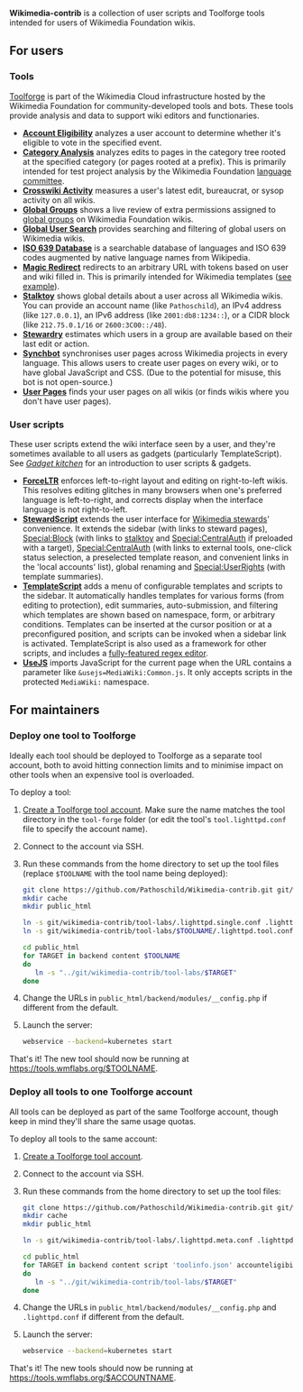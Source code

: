 **Wikimedia-contrib** is a collection of user scripts and Toolforge tools intended for users of Wikimedia Foundation wikis.

## For users
### Tools

[Toolforge](https://tools.wmflabs.org/) is part of the Wikimedia Cloud infrastructure hosted by the Wikimedia Foundation for community-developed tools and bots. These tools provide analysis and data to support wiki editors and functionaries.

* **[Account Eligibility](https://tools.wmflabs.org/meta/accounteligibility/)** analyzes a user account to determine whether it's eligible to vote in the specified event.
* **[Category Analysis](https://tools.wmflabs.org/meta/catanalysis/)** analyzes edits to pages in the category tree rooted at the specified category (or pages rooted at a prefix). This is primarily intended for test project analysis by the Wikimedia Foundation [language committee](https://meta.wikimedia.org/wiki/Language_committee).
* **[Crosswiki Activity](https://tools.wmflabs.org/meta/crossactivity/)** measures a user's latest edit, bureaucrat, or sysop activity on all wikis.
* **[Global Groups](https://tools.wmflabs.org/meta/globalgroups/)** shows a live review of extra permissions assigned to [global groups](https://meta.wikimedia.org/wiki/Steward_handbook#Globally_and_wiki_sets) on Wikimedia Foundation wikis.
* **[Global User Search](https://tools.wmflabs.org/meta/gusersearch/)** provides searching and filtering of global users on Wikimedia wikis.
* **[ISO 639 Database](https://tools.wmflabs.org/meta/iso639db/)** is a searchable database of languages and ISO 639 codes augmented by native language names from Wikipedia.
* **[Magic Redirect](https://tools.wmflabs.org/meta/magicredirect/)** redirects to an arbitrary URL with tokens based on user and wiki filled in. This is primarily intended for Wikimedia templates ([see example](https://tools.wmflabs.org/meta/magicredirect/?url=//{wiki.domain}/wiki/Special:UserRights/{user.name}@{wiki.name}&wiki=metawiki&user=Pathoschild)).
* **[Stalktoy](https://tools.wmflabs.org/meta/stalktoy/)** shows global details about a user across all Wikimedia wikis. You can provide an account name (like `Pathoschild`), an IPv4 address (like `127.0.0.1`), an IPv6 address (like `2001:db8:1234::`), or a CIDR block (like `212.75.0.1/16` or `2600:3C00::/48`).
* **[Stewardry](https://tools.wmflabs.org/meta/stewardry/)** estimates which users in a group are available based on their last edit or action.
* **[Synchbot](https://meta.wikimedia.org/wiki/User:Pathoschild/Scripts/Synchbot)** synchronises user pages across Wikimedia projects in every language. This allows users to create user pages on every wiki, or to have global JavaScript and CSS. (Due to the potential for misuse, this bot is not open-source.)
* **[User Pages](https://tools.wmflabs.org/meta/userpages/)** finds your user pages on all wikis (or finds wikis where you don't have user pages).

### User scripts

These user scripts extend the wiki interface seen by a user, and they're sometimes available to all users as gadgets (particularly TemplateScript). See _[Gadget kitchen](https://www.mediawiki.org/wiki/Gadget_kitchen)_ for an introduction to user scripts & gadgets.

* **[ForceLTR](https://meta.wikimedia.org/wiki/Force_ltr)** enforces left-to-right layout and editing on right-to-left wikis. This resolves editing glitches in many browsers when one's preferred language is left-to-right, and corrects display when the interface language is not right-to-left.
* **[StewardScript](https://meta.wikimedia.org/wiki/StewardScript)** extends the user interface for [Wikimedia stewards](https://meta.wikimedia.org/wiki/Stewards)' convenience. It extends the sidebar (with links to steward pages), [Special:Block](https://meta.wikimedia.org/wiki/Special:Block) (with links to [stalktoy](https://toolserver.org/~pathoschild/stalktoy/) and [Special:CentralAuth](https://meta.wikimedia.org/wiki/Special:CentralAuth) if preloaded with a target), [Special:CentralAuth](https://meta.wikimedia.org/wiki/Special:CentralAuth) (with links to external tools, one-click status selection, a preselected template reason, and convenient links in the 'local accounts' list), global renaming and [Special:UserRights](https://meta.wikimedia.org/wiki/Special:UserRights) (with template summaries).
* **[TemplateScript](https://meta.wikimedia.org/wiki/TemplateScript)** adds a menu of configurable templates and scripts to the sidebar. It automatically handles templates for various forms (from editing to protection), edit summaries, auto-submission, and filtering which templates are shown based on namespace, form, or arbitrary conditions. Templates can be inserted at the cursor position or at a preconfigured position, and scripts can be invoked when a sidebar link is activated. TemplateScript is also used as a framework for other scripts, and includes a [fully-featured regex editor](https://meta.wikimedia.org/wiki/User:Pathoschild/Scripts/TemplateScript#Regex_editor).
* **[UseJS](https://meta.wikimedia.org/wiki/UseJS)** imports JavaScript for the current page when the URL contains a parameter like `&usejs=MediaWiki:Common.js`. It only accepts scripts in the protected `MediaWiki:` namespace.

## For maintainers
### Deploy one tool to Toolforge
Ideally each tool should be deployed to Toolforge as a separate tool account, both to avoid hitting connection limits and to minimise impact on other tools when an expensive tool is overloaded.

To deploy a tool:

1. [Create a Toolforge tool account](https://wikitech.wikimedia.org/wiki/Portal:Toolforge/Tool_Accounts). Make sure the name matches the tool directory in the `tool-forge` folder (or edit the tool's `tool.lighttpd.conf` file to specify the account name).
2. Connect to the account via SSH.
3. Run these commands from the home directory to set up the tool files (replace `$TOOLNAME` with the tool name being deployed):

   ```sh
   git clone https://github.com/Pathoschild/Wikimedia-contrib.git git/wikimedia-contrib
   mkdir cache
   mkdir public_html

   ln -s git/wikimedia-contrib/tool-labs/.lighttpd.single.conf .lighttpd.conf
   ln -s git/wikimedia-contrib/tool-labs/$TOOLNAME/.lighttpd.tool.conf

   cd public_html
   for TARGET in backend content $TOOLNAME
   do
      ln -s "../git/wikimedia-contrib/tool-labs/$TARGET"
   done
   ```

4. Change the URLs in `public_html/backend/modules/__config.php` if different from the default.
5. Launch the server:
   ```sh
   webservice --backend=kubernetes start
   ```

That's it! The new tool should now be running at https://tools.wmflabs.org/$TOOLNAME.

### Deploy all tools to one Toolforge account
All tools can be deployed as part of the same Toolforge account, though keep in mind they'll share
the same usage quotas.

To deploy all tools to the same account:

1. [Create a Toolforge tool account](https://wikitech.wikimedia.org/wiki/Portal:Toolforge/Tool_Accounts).
2. Connect to the account via SSH.
3. Run these commands from the home directory to set up the tool files:

   ```sh
   git clone https://github.com/Pathoschild/Wikimedia-contrib.git git/wikimedia-contrib
   mkdir cache
   mkdir public_html

   ln -s git/wikimedia-contrib/tool-labs/.lighttpd.meta.conf .lighttpd.conf

   cd public_html
   for TARGET in backend content script 'toolinfo.json' accounteligibility catanalysis globalgroups gusersearch iso639db magicredirect pgkbot regextoy stalktoy stewardry userpages
   do
      ln -s "../git/wikimedia-contrib/tool-labs/$TARGET"
   done
   ```

4. Change the URLs in `public_html/backend/modules/__config.php` and `.lighttpd.conf` if different
   from the default.
5. Launch the server:
   ```sh
   webservice --backend=kubernetes start
   ```

That's it! The new tools should now be running at https://tools.wmflabs.org/$ACCOUNTNAME.